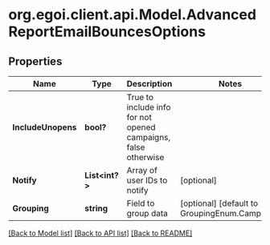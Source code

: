 # org.egoi.client.api.Model.AdvancedReportEmailBouncesOptions
## Properties

Name | Type | Description | Notes
------------ | ------------- | ------------- | -------------
**IncludeUnopens** | **bool?** | True to include info for not opened campaigns, false otherwise | 
**Notify** | **List&lt;int?&gt;** | Array of user IDs to notify | [optional] 
**Grouping** | **string** | Field to group data | [optional] [default to GroupingEnum.Campaign]

[[Back to Model list]](../README.md#documentation-for-models) [[Back to API list]](../README.md#documentation-for-api-endpoints) [[Back to README]](../README.md)

